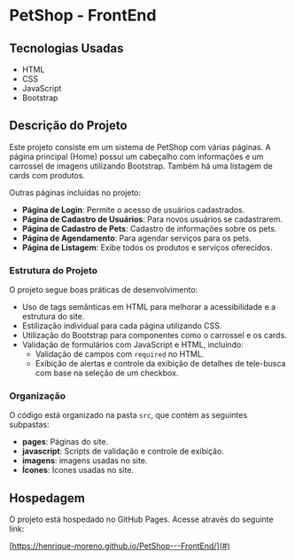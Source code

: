 # PetShop - FrontEnd

## Tecnologias Usadas
- HTML
- CSS
- JavaScript
- Bootstrap

## Descrição do Projeto
Este projeto consiste em um sistema de PetShop com várias páginas. A página principal (Home) possui um cabeçalho com informações e um carrossel de imagens utilizando Bootstrap. Também há uma listagem de cards com produtos.

Outras páginas incluídas no projeto:
- **Página de Login**: Permite o acesso de usuários cadastrados.
- **Página de Cadastro de Usuários**: Para novos usuários se cadastrarem.
- **Página de Cadastro de Pets**: Cadastro de informações sobre os pets.
- **Página de Agendamento**: Para agendar serviços para os pets.
- **Página de Listagem**: Exibe todos os produtos e serviços oferecidos.

### Estrutura do Projeto
O projeto segue boas práticas de desenvolvimento:
- Uso de tags semânticas em HTML para melhorar a acessibilidade e a estrutura do site.
- Estilização individual para cada página utilizando CSS.
- Utilização do Bootstrap para componentes como o carrossel e os cards.
- Validação de formulários com JavaScript e HTML, incluindo:
  - Validação de campos com `required` no HTML.
  - Exibição de alertas e controle da exibição de detalhes de tele-busca com base na seleção de um checkbox.

### Organização
O código está organizado na pasta `src`, que contém as seguintes subpastas:
- **pages**: Páginas do site.
- **javascript**: Scripts de validação e controle de exibição.
- **imagens**: imagens usadas no site.
- **Ícones**: Ícones usadas no site.

## Hospedagem
O projeto está hospedado no GitHub Pages. Acesse através do seguinte link:

[https://henrique-moreno.github.io/PetShop---FrontEnd/](#)

